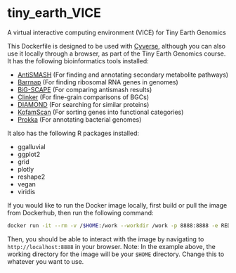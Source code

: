 # tiny_earth_VICE
A virtual interactive computing environment (VICE) for Tiny Earth Genomics

This Dockerfile is designed to be used with [Cyverse](https://cyverse.org/), although you can also use it locally through a browser, as part of the Tiny Earth Genomics course. 
It has the following bioinformatics tools installed:

* [AntiSMASH](https://antismash.secondarymetabolites.org/#!/start) (For finding and annotating secondary metabolite pathways)
* [Barrnap](https://github.com/tseemann/barrnap) (For finding ribosomal RNA genes in genomes)
* [BiG-SCAPE](https://git.wageningenur.nl/medema-group/BiG-SCAPE) (For comparing antismash results)
* [Clinker](https://github.com/gamcil/clinker) (For fine-grain comparisons of BGCs)
* [DIAMOND](https://github.com/bbuchfink/diamond) (For searching for similar proteins)
* [KofamScan](https://github.com/takaram/kofam_scan) (For sorting genes into functional categories)
* [Prokka](https://github.com/tseemann/prokka) (For annotating bacterial genomes)

It also has the following R packages installed:

* ggalluvial
* ggplot2
* grid
* plotly
* reshape2
* vegan
* viridis

If you would like to run the Docker image locally, first build or pull the image from Dockerhub, then run the following command:

```bash
docker run -it --rm -v /$HOME:/work --workdir /work -p 8888:8888 -e REDIRECT_URL=http://localhost:8888 jasonkwan/tiny_earth_vice:latest
``` 

Then, you should be able to interact with the image by navigating to `http://localhost:8888` in your browser. Note: In the example above, the working directory for the image will
be your `$HOME` directory. Change this to whatever you want to use.
